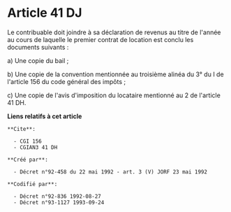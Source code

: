 # Article 41 DJ

Le contribuable doit joindre à sa déclaration de revenus au titre de l'année au cours de laquelle le premier contrat de
location est conclu les documents suivants :

a) Une copie du bail ;

b) Une copie de la convention mentionnée au troisième alinéa du 3° du I de l'article 156 du code général des impôts ;

c) Une copie de l'avis d'imposition du locataire mentionné au 2 de l'article 41 DH.

**Liens relatifs à cet article**

	**Cite**:

	  - CGI 156
	  - CGIAN3 41 DH

	**Créé par**:

	  - Décret n°92-458 du 22 mai 1992 - art. 3 (V) JORF 23 mai 1992

	**Codifié par**:

	  - Décret n°92-836 1992-08-27
	  - Décret n°93-1127 1993-09-24
